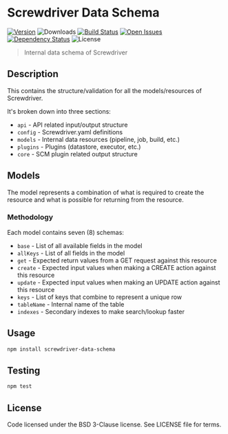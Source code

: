# Screwdriver Data Schema
[![Version][npm-image]][npm-url] ![Downloads][downloads-image] [![Build Status][status-image]][status-url] [![Open Issues][issues-image]][issues-url] [![Dependency Status][daviddm-image]][daviddm-url] ![License][license-image]

> Internal data schema of Screwdriver

## Description

This contains the structure/validation for all the models/resources of Screwdriver.

It's broken down into three sections:
 - `api` - API related input/output structure
 - `config` - Screwdriver.yaml definitions
 - `models` - Internal data resources (pipeline, job, build, etc.)
 - `plugins` - Plugins (datastore, executor, etc.)
 - `core` - SCM plugin related output structure

## Models

The model represents a combination of what is required to create the resource and what is possible for returning from the resource.

### Methodology

Each model contains seven (8) schemas:
 - `base` - List of all available fields in the model
 - `allKeys` - List of all fields in the model
 - `get` - Expected return values from a GET request against this resource
 - `create` - Expected input values when making a CREATE action against this resource
 - `update` - Expected input values when making an UPDATE action against this resource
 - `keys` - List of keys that combine to represent a unique row
 - `tableName` - Internal name of the table
 - `indexes` - Secondary indexes to make search/lookup faster

## Usage

```bash
npm install screwdriver-data-schema
```

## Testing

```bash
npm test
```

## License

Code licensed under the BSD 3-Clause license. See LICENSE file for terms.

[npm-image]: https://img.shields.io/npm/v/screwdriver-data-schema.svg
[npm-url]: https://npmjs.org/package/screwdriver-data-schema
[downloads-image]: https://img.shields.io/npm/dt/screwdriver-data-schema.svg
[license-image]: https://img.shields.io/npm/l/screwdriver-data-schema.svg
[issues-image]: https://img.shields.io/github/issues/screwdriver-cd/screwdriver.svg
[issues-url]: https://github.com/screwdriver-cd/screwdriver/issues
[status-image]: https://cd.screwdriver.cd/pipelines/12/badge
[status-url]: https://cd.screwdriver.cd/pipelines/12
[daviddm-image]: https://david-dm.org/screwdriver-cd/data-schema.svg?theme=shields.io
[daviddm-url]: https://david-dm.org/screwdriver-cd/data-schema
